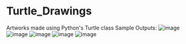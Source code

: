 # Turtle_Drawings
Artworks made using Python's Turtle class
Sample Outputs:
![image](https://user-images.githubusercontent.com/25523043/122341962-b0ce0080-cf61-11eb-967f-792357ceb1be.png)
![image](https://user-images.githubusercontent.com/25523043/122342069-cb07de80-cf61-11eb-80da-e5860e3040ea.png)
![image](https://user-images.githubusercontent.com/25523043/122342316-1de19600-cf62-11eb-9622-a68a59039a44.png)
![image](https://user-images.githubusercontent.com/25523043/122342348-276afe00-cf62-11eb-8c03-165d782164ab.png)
![image](https://user-images.githubusercontent.com/25523043/122342430-423d7280-cf62-11eb-88a4-221e87d20b40.png)
